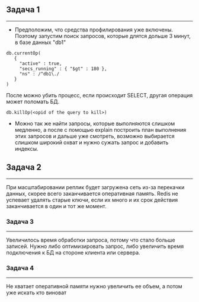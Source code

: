 ## Задача 1

---
* Предположим, что средства профилирования уже включены. 
Поэтому запустим поиск запросов, которые длятся дольше 3 минут, в базе данных "db1"

```
db.currentOp(
   {
     "active" : true,
     "secs_running" : { "$gt" : 180 },
     "ns" : /^db1\./
   }
)
```
После можно убить процесс, если происходит SELECT, другая операция может поломать БД.

```
db.killOp(<opid of the query to kill>)
```

*  Можно так же найти запросы, которые выполняются слишком медленно, 
   а после с помощью explain построить план выполнения этих запросов и дальше уже смотреть, 
   возможно выбирается слишком широкий охват и нужно сужать запрос и добавить индексы.


## Задача 2

---
При масштабировании реплик будет загружена сеть из-за перекачки данных,
скорее всего заканчивается оперативная память.
Redis не успевает удалять старые ключи, если их много и их срок действия заканчивается в один и тот же момент.

### Задача 3

---
Увеличилось время обработки запроса, потому что стало больше записей.
Нужно либо оптимизировать запрос, либо увеличить время подключения к БД на стороне клиента или сервера.


### Задача 4

---

Не хватает оперативной памяти нужно увеличить ее объем, а потом уже искать кто виноват
